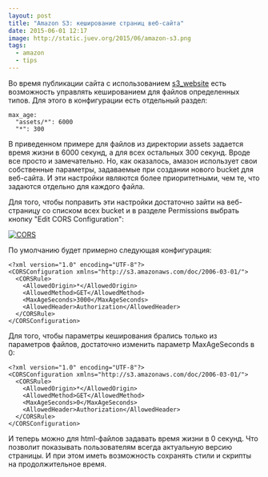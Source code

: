 ```yaml
---
layout: post
title: "Amazon S3: кеширование страниц веб-сайта"
date: 2015-06-01 12:17
image: http://static.juev.org/2015/06/amazon-s3.png
tags:
  - amazon
  - tips
---
```


Во время публикации сайта с использованием [s3_website](https://github.com/laurilehmijoki/s3_website "laurilehmijoki/s3_website") есть возможность управлять кешированием для файлов определенных типов. Для этого в конфигурации есть отдельный раздел:

    max_age:
      "assets/*": 6000
      "*": 300

В приведенном примере для файлов из директории assets задается время жизни в 6000 секунд, а для всех остальных  300 секунд. Вроде все просто и замечательно. Но, как оказалось, амазон использует свои собственные параметры, задаваемые при создании нового bucket для веб-сайта. И эти настройки являются более приоритетными, чем те, что задаются отдельно для каждого файла.

Для того, чтобы поправить эти настройки достаточно зайти на веб-страницу со списком всех bucket и в разделе Permissions выбрать кнопку "Edit CORS Configuration":

[![CORS](http://static.juev.org/2015/06/CORS.png "CORS Configuration")](http://static.juev.org/2015/06/CORS.png "CORS Configuration")

По умолчанию будет примерно следующая конфигурация:

    <?xml version="1.0" encoding="UTF-8"?>
    <CORSConfiguration xmlns="http://s3.amazonaws.com/doc/2006-03-01/">
      <CORSRule>
        <AllowedOrigin>*</AllowedOrigin>
        <AllowedMethod>GET</AllowedMethod>
        <MaxAgeSeconds>3000</MaxAgeSeconds>
        <AllowedHeader>Authorization</AllowedHeader>
      </CORSRule>
    </CORSConfiguration>

Для того, чтобы параметры кеширования брались только из параметров файлов, достаточно изменить параметр MaxAgeSeconds в 0:

    <?xml version="1.0" encoding="UTF-8"?>
    <CORSConfiguration xmlns="http://s3.amazonaws.com/doc/2006-03-01/">
      <CORSRule>
        <AllowedOrigin>*</AllowedOrigin>
        <AllowedMethod>GET</AllowedMethod>
        <MaxAgeSeconds>0</MaxAgeSeconds>
        <AllowedHeader>Authorization</AllowedHeader>
      </CORSRule>
    </CORSConfiguration>

И теперь можно для html-файлов задавать время жизни в 0 секунд. Что позволит показывать пользователям всегда актуальную версию страницы. И при этом иметь возможность сохранять стили и скрипты на продолжительное время.

